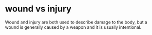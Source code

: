 # wound vs injury
Wound and injury are both used to describe damage to the body, but a wound is generally caused by a weapon and it is usually intentional.